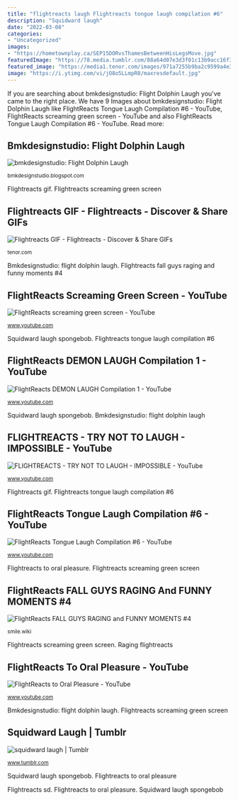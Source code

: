 ```yaml
---
title: "flightreacts laugh Flightreacts tongue laugh compilation #6"
description: "Squidward laugh"
date: "2022-03-08"
categories:
- "Uncategorized"
images:
- "https://hometownplay.ca/SEP15DORvsThamesBetweenHisLegsMove.jpg"
featuredImage: "https://78.media.tumblr.com/88a64d07e3d3f01c13b9acc16f3efc59/tumblr_odhqafpmDh1vxbd6wo1_500.png"
featured_image: "https://media1.tenor.com/images/971a7255b9ba2c9599a4e3347114c812/tenor.gif?itemid=20043305"
image: "https://i.ytimg.com/vi/jO8o5LLmpR8/maxresdefault.jpg"
---
```


If you are searching about bmkdesignstudio: Flight Dolphin Laugh you've came to the right place. We have 9 Images about bmkdesignstudio: Flight Dolphin Laugh like FlightReacts Tongue Laugh Compilation #6 - YouTube, FlightReacts screaming green screen - YouTube and also FlightReacts Tongue Laugh Compilation #6 - YouTube. Read more:

## Bmkdesignstudio: Flight Dolphin Laugh

![bmkdesignstudio: Flight Dolphin Laugh](https://hometownplay.ca/SEP15DORvsThamesBetweenHisLegsMove.jpg "Flightreacts demon laugh compilation 1")

<small>bmkdesignstudio.blogspot.com</small>

Flightreacts gif. Flightreacts screaming green screen

## Flightreacts GIF - Flightreacts - Discover &amp; Share GIFs

![Flightreacts GIF - Flightreacts - Discover &amp; Share GIFs](https://media1.tenor.com/images/971a7255b9ba2c9599a4e3347114c812/tenor.gif?itemid=20043305 "Flightreacts screaming")

<small>tenor.com</small>

Bmkdesignstudio: flight dolphin laugh. Flightreacts fall guys raging and funny moments #4

## FlightReacts Screaming Green Screen - YouTube

![FlightReacts screaming green screen - YouTube](https://i.ytimg.com/vi/jO8o5LLmpR8/maxresdefault.jpg "Bmkdesignstudio: flight dolphin laugh")

<small>www.youtube.com</small>

Squidward laugh spongebob. Flightreacts tongue laugh compilation #6

## FlightReacts DEMON LAUGH Compilation 1 - YouTube

![FlightReacts DEMON LAUGH Compilation 1 - YouTube](https://i.ytimg.com/vi/TnvRrz5LyIE/hqdefault.jpg "Flightreacts screaming green screen")

<small>www.youtube.com</small>

Squidward laugh spongebob. Bmkdesignstudio: flight dolphin laugh

## FLIGHTREACTS - TRY NOT TO LAUGH - IMPOSSIBLE - YouTube

![FLIGHTREACTS - TRY NOT TO LAUGH - IMPOSSIBLE - YouTube](https://i.ytimg.com/vi/Ucw_MS5CoQk/maxresdefault.jpg "Bmkdesignstudio: flight dolphin laugh")

<small>www.youtube.com</small>

Flightreacts gif. Flightreacts tongue laugh compilation #6

## FlightReacts Tongue Laugh Compilation #6 - YouTube

![FlightReacts Tongue Laugh Compilation #6 - YouTube](https://i.ytimg.com/vi/krtsTyYR84E/maxresdefault.jpg "Flightreacts gif")

<small>www.youtube.com</small>

Flightreacts to oral pleasure. Flightreacts screaming green screen

## FlightReacts FALL GUYS RAGING And FUNNY MOMENTS #4

![FlightReacts FALL GUYS RAGING and FUNNY MOMENTS #4](https://i1.wp.com/smile.wiki/wp-content/uploads/2020/10/1603335977_hqdefault.jpg?resize=480%2C357&amp;ssl=1 "Squidward laugh spongebob")

<small>smile.wiki</small>

Flightreacts screaming green screen. Raging flightreacts

## FlightReacts To Oral Pleasure - YouTube

![FlightReacts to Oral Pleasure - YouTube](https://i.ytimg.com/vi/eLiAi1COgtk/maxresdefault.jpg "Bmkdesignstudio: flight dolphin laugh")

<small>www.youtube.com</small>

Bmkdesignstudio: flight dolphin laugh. Flightreacts screaming green screen

## Squidward Laugh | Tumblr

![squidward laugh | Tumblr](https://78.media.tumblr.com/88a64d07e3d3f01c13b9acc16f3efc59/tumblr_odhqafpmDh1vxbd6wo1_500.png "Flightreacts tongue laugh compilation #6")

<small>www.tumblr.com</small>

Squidward laugh spongebob. Flightreacts to oral pleasure

Flightreacts sd. Flightreacts to oral pleasure. Squidward laugh spongebob
